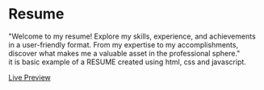# Resume
"Welcome to my resume! Explore my skills, experience, and achievements in a user-friendly format. From my expertise to my accomplishments, discover what makes me a valuable asset in the professional sphere."
<br>
it is basic example of a RESUME created using html, css and javascript.

[Live Preview](https://abhishek-kumar-21.github.io/Resume/)
